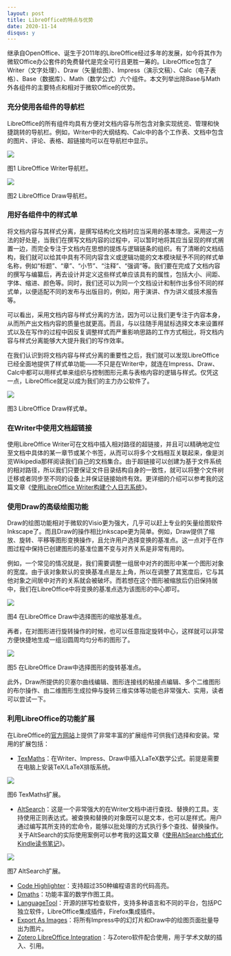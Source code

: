 ```yaml
---
layout: post
title: LibreOffice的特点与优势
date: 2020-11-14
disqus: y
---
```


继承自OpenOffice、诞生于2011年的LibreOffice经过多年的发展，如今将其作为微软Office办公套件的免费替代是完全可行且更胜一筹的。LibreOffice包含了Writer（文字处理）、Draw（矢量绘图）、Impress（演示文稿）、Calc（电子表格）、Base（数据库）、Math（数学公式）六个组件。本文列举出除Base与Math外各组件的主要特点和相对于微软Office的优势。

### 充分使用各组件的导航栏

LibreOffice的所有组件均具有方便对文档内容与所包含对象实现统览、管理和快捷跳转的导航栏。例如，Writer中的大纲结构、Calc中的各个工作表、文档中包含的图片、评论、表格、超链接均可以在导航栏中显示。

![](/figures/p77551865.jpg)

图1 LibreOffice Writer导航栏。

![](/figures/p77551866.jpg)

图2 LibreOffice Draw导航栏。

### 用好各组件中的样式单

将文档内容与其样式分离，是撰写结构化文档时应当采用的基本理念。采用这一方法的好处是，当我们在撰写文档内容的过程中，可以暂时地将其应当呈现的样式搁置一边，而完全专注于文档内在思想的提炼与逻辑链条的组织。有了清晰的文档结构，我们就可以给其中具有不同内容含义或逻辑功能的文本模块赋予不同的样式单名称，例如“标题”、“章”、“小节”、“注释”、“强调”等。我们要在完成了文档内容的撰写与编纂后，再去设计并定义这些样式单应该具有的属性，包括大小、间距、字体、缩进、颜色等。同时，我们还可以为同一个文档设计和制作出多份不同的样式单，以便适配不同的发布与出版目的，例如，用于演讲、作为讲义或技术报告等。

可以看出，采用文档内容与样式分离的方法，因为可以让我们更专注于内容本身，从而所产出文档内容的质量也就更高。而且，与以往随手用鼠标选择文本来设置样式以及在写作的过程中因反复调整样式而严重影响思路的工作方式相比，将文档内容与样式分离能够大大提升我们的写作效率。

在我们认识到将文档内容与样式分离的重要性之后，我们就可以发现LibreOffice已经全面地提供了样式单功能——不只是在Writer中，就连在Impress、Draw、Calc中都可以用样式单来组织与控制图形元素与表格内容的逻辑与样式。仅凭这一点，LibreOffice就足以成为我们的主力办公软件了。

![](/figures/p77551868.jpg)

图3 LibreOffice Draw样式单。

### 在Writer中使用文档超链接

使用LibreOffice Writer可在文档中插入相对路径的超链接，并且可以精确地定位至文档中具体的某一章节或某个书签，从而可以将多个文档相互关联起来，像是浏览Wikipedia那样阅读我们自己的文档集合。由于超链接可以创建为基于文件系统的相对路径，所以我们只要保证文件目录结构自身的一致性，就可以将整个文件树迁移或者同步至不同的设备上并保证链接始终有效。更详细的介绍可以参考我的这篇文章《[使用LibreOffice Writer构建个人日志系统](https://www.douban.com/note/772042748/)》。

### 使用Draw的高级绘图功能

Draw的绘图功能相对于微软的Visio更为强大，几乎可以赶上专业的矢量绘图软件Inkscape了。而且Draw的操作相比Inkscape更为简单。例如，Draw提供了缩放、旋转、平移等图形变换操作，且允许用户选择变换的基准点。这一点对于在作图过程中保持已创建图形的基准位置不变与对齐关系是非常有用的。

例如，一个常见的情况就是，我们需要调整一组居中对齐的图形中某一个图形对象的宽度。由于该对象默认的变换基准点是左上角，所以在调整了其宽度后，它与其他对象之间居中对齐的关系就会被破坏。而若想在这个图形被缩放后仍旧保持居中，我们在LibreOffice中将变换的基准点选为该图形的中心即可。

![](/figures/p77551867.jpg)

图4 在LibreOffice Draw中选择图形的缩放基准点。

再者，在对图形进行旋转操作的时候，也可以任意指定旋转中心，这样就可以非常方便快捷地生成一组沿圆周均匀分布的图形了。

![](/figures/p77551869.jpg)

图5 在LibreOffice Draw中选择图形的旋转基准点。

此外，Draw所提供的贝塞尔曲线编辑、图形连接线的粘接点编辑、多个二维图形的布尔操作、由二维图形生成拉伸与旋转三维实体等功能也非常强大、实用，读者可以尝试一下。

### 利用LibreOffice的功能扩展

在LibreOffice的[官方网站](https://extensions.libreoffice.org/)上提供了非常丰富的扩展组件可供我们选择和安装。常用的扩展包括：

-   [TexMaths](https://extensions.libreoffice.org/en/extensions/show/texmaths-1)：在Writer、Impress、Draw中插入LaTeX数学公式。前提是需要在电脑上安装TeX/LaTeX排版系统。

![](/figures/p77551870.jpg)

图6 TexMaths扩展。

-   [AltSearch](https://extensions.libreoffice.org/en/extensions/show/alternative-dialog-find-replace-for-writer)：这是一个非常强大的在Writer文档中进行查找、替换的工具。支持使用正则表达式。被查换和替换的对象既可以是文本，也可以是样式。用户通过编写其所支持的宏命令，能够以批处理的方式执行多个查找、替换操作。关于AltSearch的实际使用案例可以参考我的这篇文章《[使用AltSearch格式化Kindle读书笔记](https://www.douban.com/note/783994941/)》。

![](/figures/p77551871.jpg)

图7 AltSearch扩展。

-   [Code Highlighter](https://extensions.libreoffice.org/en/extensions/show/code-highlighter)：支持超过350种编程语言的代码高亮。
-   [Dmaths](https://extensions.libreoffice.org/en/extensions/show/dmaths)：功能丰富的数学作图工具。
-   [LanguageTool](https://extensions.libreoffice.org/en/extensions/show/languagetool)：开源的拼写检查软件，支持多种语言和不同的平台，包括PC独立软件，LibreOffice集成插件，Firefox集成插件。
-   [Export As Images](https://extensions.libreoffice.org/en/extensions/show/export-as-images)：将所有Impress中的幻灯片和Draw中的绘图页面批量导出为图片。
-   [Zotero LibreOffice Integration](https://extensions.libreoffice.org/en/extensions/show/zotero-libreoffice-integration)：与Zotero软件配合使用，用于学术文献的插入、引用。

